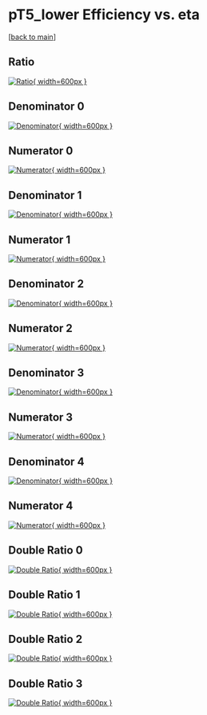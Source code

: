 # pT5_lower Efficiency vs. eta

[[back to main](./)]



## Ratio

[![Ratio](../mtv/var/pT5_lower_xtr_211_0_eff_eta.png){ width=600px }](../mtv/var/pT5_lower_xtr_211_0_eff_eta.pdf)

## Denominator 0

[![Denominator](../mtv/den/pT5_lower_xtr_211_0_eff_eta_den0.png){ width=600px }](../mtv/den/pT5_lower_xtr_211_0_eff_eta_den0.pdf)

## Numerator 0

[![Numerator](../mtv/num/pT5_lower_xtr_211_0_eff_eta_num0.png){ width=600px }](../mtv/num/pT5_lower_xtr_211_0_eff_eta_num0.pdf)

## Denominator 1

[![Denominator](../mtv/den/pT5_lower_xtr_211_0_eff_eta_den1.png){ width=600px }](../mtv/den/pT5_lower_xtr_211_0_eff_eta_den1.pdf)

## Numerator 1

[![Numerator](../mtv/num/pT5_lower_xtr_211_0_eff_eta_num1.png){ width=600px }](../mtv/num/pT5_lower_xtr_211_0_eff_eta_num1.pdf)

## Denominator 2

[![Denominator](../mtv/den/pT5_lower_xtr_211_0_eff_eta_den2.png){ width=600px }](../mtv/den/pT5_lower_xtr_211_0_eff_eta_den2.pdf)

## Numerator 2

[![Numerator](../mtv/num/pT5_lower_xtr_211_0_eff_eta_num2.png){ width=600px }](../mtv/num/pT5_lower_xtr_211_0_eff_eta_num2.pdf)

## Denominator 3

[![Denominator](../mtv/den/pT5_lower_xtr_211_0_eff_eta_den3.png){ width=600px }](../mtv/den/pT5_lower_xtr_211_0_eff_eta_den3.pdf)

## Numerator 3

[![Numerator](../mtv/num/pT5_lower_xtr_211_0_eff_eta_num3.png){ width=600px }](../mtv/num/pT5_lower_xtr_211_0_eff_eta_num3.pdf)

## Denominator 4

[![Denominator](../mtv/den/pT5_lower_xtr_211_0_eff_eta_den4.png){ width=600px }](../mtv/den/pT5_lower_xtr_211_0_eff_eta_den4.pdf)

## Numerator 4

[![Numerator](../mtv/num/pT5_lower_xtr_211_0_eff_eta_num4.png){ width=600px }](../mtv/num/pT5_lower_xtr_211_0_eff_eta_num4.pdf)

## Double Ratio 0

[![Double Ratio](../mtv/ratio/pT5_lower_xtr_211_0_eff_eta_ratio0.png){ width=600px }](../mtv/ratio/pT5_lower_xtr_211_0_eff_eta_ratio0.pdf)

## Double Ratio 1

[![Double Ratio](../mtv/ratio/pT5_lower_xtr_211_0_eff_eta_ratio1.png){ width=600px }](../mtv/ratio/pT5_lower_xtr_211_0_eff_eta_ratio1.pdf)

## Double Ratio 2

[![Double Ratio](../mtv/ratio/pT5_lower_xtr_211_0_eff_eta_ratio2.png){ width=600px }](../mtv/ratio/pT5_lower_xtr_211_0_eff_eta_ratio2.pdf)

## Double Ratio 3

[![Double Ratio](../mtv/ratio/pT5_lower_xtr_211_0_eff_eta_ratio3.png){ width=600px }](../mtv/ratio/pT5_lower_xtr_211_0_eff_eta_ratio3.pdf)

